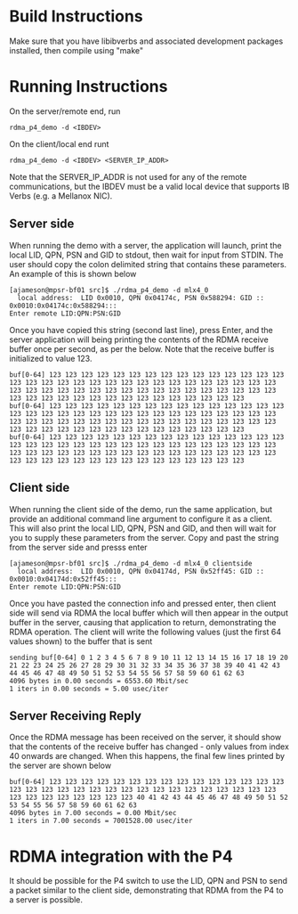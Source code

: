 # Build Instructions

Make sure that you have libibverbs and associated development packages installed, then compile using "make"

# Running Instructions

On the server/remote end, run 

    rdma_p4_demo -d <IBDEV>

On the client/local end runt

    rdma_p4_demo -d <IBDEV> <SERVER_IP_ADDR>

Note that the SERVER_IP_ADDR is not used for any of the remote communications, but the IBDEV must be a valid local device that supports IB Verbs (e.g. a Mellanox NIC).

## Server side

When running the demo with a server, the application will launch, print the local LID, QPN, PSN and GID to stdout, then wait for input from STDIN. The user should copy the colon delimited string that contains these parameters. An example of this is shown below

    [ajameson@mpsr-bf01 src]$ ./rdma_p4_demo -d mlx4_0
      local address:  LID 0x0010, QPN 0x04174c, PSN 0x588294: GID ::
    0x0010:0x04174c:0x588294:::
    Enter remote LID:QPN:PSN:GID

Once you have copied this string (second last line), press Enter, and the server application will being printing the contents of the RDMA receive buffer once per second, as per the below. Note that the receive buffer is initialized to value 123.

    buf[0-64] 123 123 123 123 123 123 123 123 123 123 123 123 123 123 123 123 123 123 123 123 123 123 123 123 123 123 123 123 123 123 123 123 123 123 123 123 123 123 123 123 123 123 123 123 123 123 123 123 123 123 123 123 123 123 123 123 123 123 123 123 123 123 123 123
    buf[0-64] 123 123 123 123 123 123 123 123 123 123 123 123 123 123 123 123 123 123 123 123 123 123 123 123 123 123 123 123 123 123 123 123 123 123 123 123 123 123 123 123 123 123 123 123 123 123 123 123 123 123 123 123 123 123 123 123 123 123 123 123 123 123 123 123
    buf[0-64] 123 123 123 123 123 123 123 123 123 123 123 123 123 123 123 123 123 123 123 123 123 123 123 123 123 123 123 123 123 123 123 123 123 123 123 123 123 123 123 123 123 123 123 123 123 123 123 123 123 123 123 123 123 123 123 123 123 123 123 123 123 123 123 123

## Client side

When running the client side of the demo, run the same application, but provide an additional command line argument to configure it as a client. This will also print the local LID, QPN, PSN and GID, and then will wait for you to supply these parameters from the server. Copy and past the string from the server side and presss enter

    [ajameson@mpsr-bf01 src]$ ./rdma_p4_demo -d mlx4_0 clientside
      local address:  LID 0x0010, QPN 0x04174d, PSN 0x52ff45: GID ::
    0x0010:0x04174d:0x52ff45:::
    Enter remote LID:QPN:PSN:GID

Once you have pasted the connection info and pressed enter, then client side will send via RDMA the local buffer which will then appear in the output buffer in the server, causing that application to return, demonstrating the RDMA operation. The client will write the following values (just the first 64 values shown) to the buffer that is sent

    sending buf[0-64] 0 1 2 3 4 5 6 7 8 9 10 11 12 13 14 15 16 17 18 19 20 21 22 23 24 25 26 27 28 29 30 31 32 33 34 35 36 37 38 39 40 41 42 43 44 45 46 47 48 49 50 51 52 53 54 55 56 57 58 59 60 61 62 63
    4096 bytes in 0.00 seconds = 6553.60 Mbit/sec
    1 iters in 0.00 seconds = 5.00 usec/iter

## Server Receiving Reply

Once the RDMA message has been received on the server, it should show that the contents of the receive buffer has changed - only values from index 40 onwards are changed. When this happens, the final few lines printed by the server are shown below

    buf[0-64] 123 123 123 123 123 123 123 123 123 123 123 123 123 123 123 123 123 123 123 123 123 123 123 123 123 123 123 123 123 123 123 123 123 123 123 123 123 123 123 123 40 41 42 43 44 45 46 47 48 49 50 51 52 53 54 55 56 57 58 59 60 61 62 63
    4096 bytes in 7.00 seconds = 0.00 Mbit/sec
    1 iters in 7.00 seconds = 7001528.00 usec/iter

# RDMA integration with the P4

It should be possible for the P4 switch to use the LID, QPN and PSN to send a packet similar to the client side, demonstrating that RDMA from the P4 to a server is possible.

